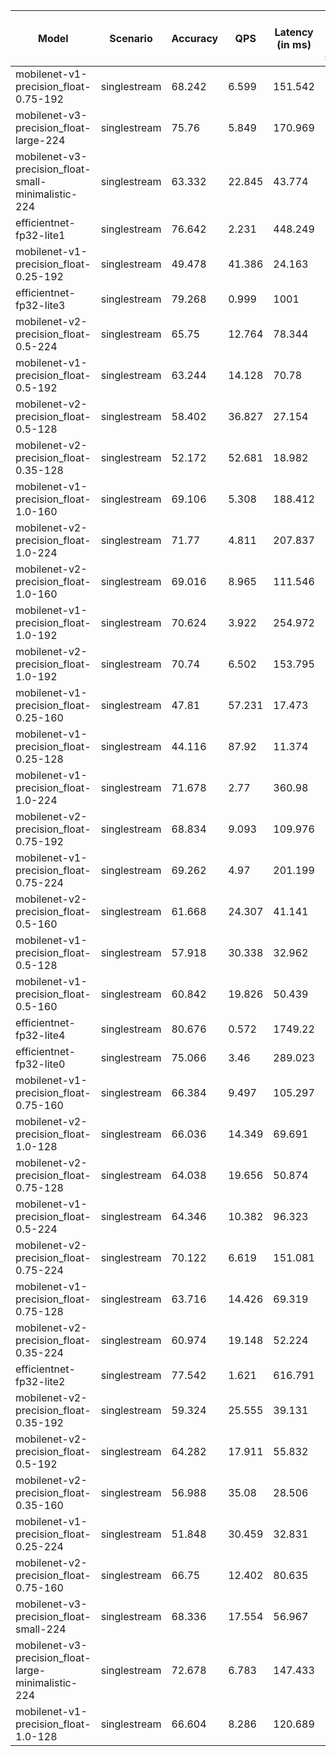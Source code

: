 | Model                                               | Scenario     |   Accuracy |    QPS |   Latency (in ms) | Power Efficiency (in samples/J)   |
|-----------------------------------------------------|--------------|------------|--------|-------------------|-----------------------------------|
| mobilenet-v1-precision_float-0.75-192               | singlestream |     68.242 |  6.599 |           151.542 |                                   |
| mobilenet-v3-precision_float-large-224              | singlestream |     75.76  |  5.849 |           170.969 |                                   |
| mobilenet-v3-precision_float-small-minimalistic-224 | singlestream |     63.332 | 22.845 |            43.774 |                                   |
| efficientnet-fp32-lite1                             | singlestream |     76.642 |  2.231 |           448.249 |                                   |
| mobilenet-v1-precision_float-0.25-192               | singlestream |     49.478 | 41.386 |            24.163 |                                   |
| efficientnet-fp32-lite3                             | singlestream |     79.268 |  0.999 |          1001     |                                   |
| mobilenet-v2-precision_float-0.5-224                | singlestream |     65.75  | 12.764 |            78.344 |                                   |
| mobilenet-v1-precision_float-0.5-192                | singlestream |     63.244 | 14.128 |            70.78  |                                   |
| mobilenet-v2-precision_float-0.5-128                | singlestream |     58.402 | 36.827 |            27.154 |                                   |
| mobilenet-v2-precision_float-0.35-128               | singlestream |     52.172 | 52.681 |            18.982 |                                   |
| mobilenet-v1-precision_float-1.0-160                | singlestream |     69.106 |  5.308 |           188.412 |                                   |
| mobilenet-v2-precision_float-1.0-224                | singlestream |     71.77  |  4.811 |           207.837 |                                   |
| mobilenet-v2-precision_float-1.0-160                | singlestream |     69.016 |  8.965 |           111.546 |                                   |
| mobilenet-v1-precision_float-1.0-192                | singlestream |     70.624 |  3.922 |           254.972 |                                   |
| mobilenet-v2-precision_float-1.0-192                | singlestream |     70.74  |  6.502 |           153.795 |                                   |
| mobilenet-v1-precision_float-0.25-160               | singlestream |     47.81  | 57.231 |            17.473 |                                   |
| mobilenet-v1-precision_float-0.25-128               | singlestream |     44.116 | 87.92  |            11.374 |                                   |
| mobilenet-v1-precision_float-1.0-224                | singlestream |     71.678 |  2.77  |           360.98  |                                   |
| mobilenet-v2-precision_float-0.75-192               | singlestream |     68.834 |  9.093 |           109.976 |                                   |
| mobilenet-v1-precision_float-0.75-224               | singlestream |     69.262 |  4.97  |           201.199 |                                   |
| mobilenet-v2-precision_float-0.5-160                | singlestream |     61.668 | 24.307 |            41.141 |                                   |
| mobilenet-v1-precision_float-0.5-128                | singlestream |     57.918 | 30.338 |            32.962 |                                   |
| mobilenet-v1-precision_float-0.5-160                | singlestream |     60.842 | 19.826 |            50.439 |                                   |
| efficientnet-fp32-lite4                             | singlestream |     80.676 |  0.572 |          1749.22  |                                   |
| efficientnet-fp32-lite0                             | singlestream |     75.066 |  3.46  |           289.023 |                                   |
| mobilenet-v1-precision_float-0.75-160               | singlestream |     66.384 |  9.497 |           105.297 |                                   |
| mobilenet-v2-precision_float-1.0-128                | singlestream |     66.036 | 14.349 |            69.691 |                                   |
| mobilenet-v2-precision_float-0.75-128               | singlestream |     64.038 | 19.656 |            50.874 |                                   |
| mobilenet-v1-precision_float-0.5-224                | singlestream |     64.346 | 10.382 |            96.323 |                                   |
| mobilenet-v2-precision_float-0.75-224               | singlestream |     70.122 |  6.619 |           151.081 |                                   |
| mobilenet-v1-precision_float-0.75-128               | singlestream |     63.716 | 14.426 |            69.319 |                                   |
| mobilenet-v2-precision_float-0.35-224               | singlestream |     60.974 | 19.148 |            52.224 |                                   |
| efficientnet-fp32-lite2                             | singlestream |     77.542 |  1.621 |           616.791 |                                   |
| mobilenet-v2-precision_float-0.35-192               | singlestream |     59.324 | 25.555 |            39.131 |                                   |
| mobilenet-v2-precision_float-0.5-192                | singlestream |     64.282 | 17.911 |            55.832 |                                   |
| mobilenet-v2-precision_float-0.35-160               | singlestream |     56.988 | 35.08  |            28.506 |                                   |
| mobilenet-v1-precision_float-0.25-224               | singlestream |     51.848 | 30.459 |            32.831 |                                   |
| mobilenet-v2-precision_float-0.75-160               | singlestream |     66.75  | 12.402 |            80.635 |                                   |
| mobilenet-v3-precision_float-small-224              | singlestream |     68.336 | 17.554 |            56.967 |                                   |
| mobilenet-v3-precision_float-large-minimalistic-224 | singlestream |     72.678 |  6.783 |           147.433 |                                   |
| mobilenet-v1-precision_float-1.0-128                | singlestream |     66.604 |  8.286 |           120.689 |                                   |
